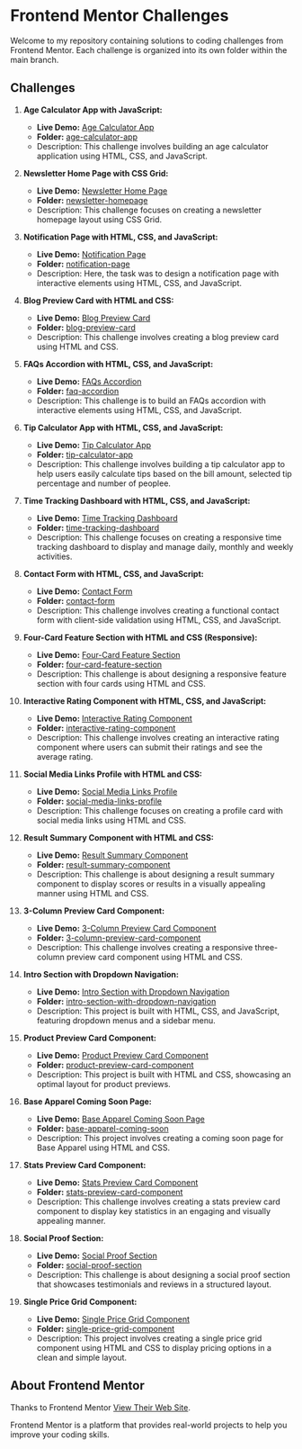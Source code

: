 # Frontend Mentor Challenges

Welcome to my repository containing solutions to coding challenges from Frontend Mentor. Each challenge is organized into its own folder within the main branch.

## Challenges

1. **Age Calculator App with JavaScript:**
   - **Live Demo:** [Age Calculator App](https://age-calculator-js-html-css.netlify.app)
   - **Folder:** [age-calculator-app](/age-calculator-app-challenge)
   - Description: This challenge involves building an age calculator application using HTML, CSS, and JavaScript.

2. **Newsletter Home Page with CSS Grid:**
   - **Live Demo:** [Newsletter Home Page](https://newshomepage-css-grid.netlify.app)
   - **Folder:** [newsletter-homepage](/news-homepage-css-grid)
   - Description: This challenge focuses on creating a newsletter homepage layout using CSS Grid.

3. **Notification Page with HTML, CSS, and JavaScript:**
   - **Live Demo:** [Notification Page](https://notification-page-js.netlify.app)
   - **Folder:** [notification-page](/notification-page-challenge)
   - Description: Here, the task was to design a notification page with interactive elements using HTML, CSS, and JavaScript.

4. **Blog Preview Card with HTML and CSS:**
   - **Live Demo:** [Blog Preview Card](https://blog-preview-card-html-and-css.netlify.app)
   - **Folder:** [blog-preview-card](/blog-preview-card)
   - Description: This challenge involves creating a blog preview card using HTML and CSS.

5. **FAQs Accordion with HTML, CSS, and JavaScript:**
   - **Live Demo:** [FAQs Accordion](https://faq-accordion-html-css-js.netlify.app)
   - **Folder:** [faq-accordion](/faq-accordion)
   - Description: This challenge is to build an FAQs accordion with interactive elements using HTML, CSS, and JavaScript.

6. **Tip Calculator App with HTML, CSS, and JavaScript:**
   - **Live Demo:** [Tip Calculator App](https://tip-calculator-app-html-css-js.netlify.app)
   - **Folder:** [tip-calculator-app](/tip-calculator-app)
   - Description: This challenge involves building a tip calculator app to help users easily calculate tips based on the bill amount, selected tip percentage and number of peoplee.

7. **Time Tracking Dashboard with HTML, CSS, and JavaScript:**
   - **Live Demo:** [Time Tracking Dashboard](https://time-tracking-dashboard-html-css-js.netlify.app)
   - **Folder:** [time-tracking-dashboard](/time-tracking-dashboard)
   - Description: This challenge focuses on creating a responsive time tracking dashboard to display and manage daily, monthly and weekly activities.

8. **Contact Form with HTML, CSS, and JavaScript:**
   - **Live Demo:** [Contact Form](https://contact-form-html-css-js.netlify.app)
   - **Folder:** [contact-form](/contact-form)
   - Description: This challenge involves creating a functional contact form with client-side validation using HTML, CSS, and JavaScript.

9. **Four-Card Feature Section with HTML and CSS (Responsive):**
   - **Live Demo:** [Four-Card Feature Section](https://four-card-feature-section-htmlandcss.netlify.app)
   - **Folder:** [four-card-feature-section](/four-card-feature-section)
   - Description: This challenge is about designing a responsive feature section with four cards using HTML and CSS.

10. **Interactive Rating Component with HTML, CSS, and JavaScript:**
    - **Live Demo:** [Interactive Rating Component](https://interactiveratingcomponentchallenge.netlify.app)
    - **Folder:** [interactive-rating-component](/interactive-rating-component)
    - Description: This challenge involves creating an interactive rating component where users can submit their ratings and see the average rating.

11. **Social Media Links Profile with HTML and CSS:**
    - **Live Demo:** [Social Media Links Profile](https://socialmedialinksprofilechallenge.netlify.app)
    - **Folder:** [social-media-links-profile](/social-media-links-profile)
    - Description: This challenge focuses on creating a profile card with social media links using HTML and CSS.

12. **Result Summary Component with HTML and CSS:**
    - **Live Demo:** [Result Summary Component](https://resultsummarycomponentchalleng.netlify.app)
    - **Folder:** [result-summary-component](/result-summary-component)
    - Description: This challenge is about designing a result summary component to display scores or results in a visually appealing manner using HTML and CSS.

13. **3-Column Preview Card Component:**
    - **Live Demo:** [3-Column Preview Card Component](https://3-columnpreviewcardcomponentchallenge.netlify.app)
    - **Folder:** [3-column-preview-card-component](/3-column-preview-card-component)
    - Description: This challenge involves creating a responsive three-column preview card component using HTML and CSS.

14. **Intro Section with Dropdown Navigation:**
    - **Live Demo:** [Intro Section with Dropdown Navigation](https://introsectiondropdownnavigation.netlify.app)
    - **Folder:** [intro-section-with-dropdown-navigation](/intro-section-with-dropdown-navigation)
    - Description: This project is built with HTML, CSS, and JavaScript, featuring dropdown menus and a sidebar menu.

15. **Product Preview Card Component:**
    - **Live Demo:** [Product Preview Card Component](https://productpreviewcardcomponenthtmlcss.netlify.app)
    - **Folder:** [product-preview-card-component](/product-preview-card-component)
    - Description: This project is built with HTML and CSS, showcasing an optimal layout for product previews.

16. **Base Apparel Coming Soon Page:**
    - **Live Demo:** [Base Apparel Coming Soon Page](https://baseapparelcomingsoon.netlify.app)
    - **Folder:** [base-apparel-coming-soon](/base-apparel-coming-soon)
    - Description: This project involves creating a coming soon page for Base Apparel using HTML and CSS.

17. **Stats Preview Card Component:**
    - **Live Demo:** [Stats Preview Card Component](https://statspreviewcardcomponenthtmlcss.netlify.app)
    - **Folder:** [stats-preview-card-component](/stats-preview-card-component)
    - Description: This challenge involves creating a stats preview card component to display key statistics in an engaging and visually appealing manner.

18. **Social Proof Section:**
    - **Live Demo:** [Social Proof Section](https://socialproofsectionhtmlcss.netlify.app)
    - **Folder:** [social-proof-section](/social-proof-section)
    - Description: This challenge is about designing a social proof section that showcases testimonials and reviews in a structured layout.

19. **Single Price Grid Component:**
    - **Live Demo:** [Single Price Grid Component](https://singlepricegridcomponenthtmlcss.netlify.app)
    - **Folder:** [single-price-grid-component](/single-price-grid-component)
    - Description: This project involves creating a single price grid component using HTML and CSS to display pricing options in a clean and simple layout.

## About Frontend Mentor

Thanks to Frontend Mentor [View Their Web Site](https://www.frontendmentor.io).

Frontend Mentor is a platform that provides real-world projects to help you improve your coding skills.
